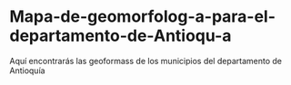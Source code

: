 # Mapa-de-geomorfolog-a-para-el-departamento-de-Antioqu-a
Aquí encontrarás las geoformass de los municipios del departamento de Antioquía
